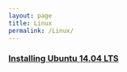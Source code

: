 ```yaml
---
layout: page
title: Linux
permalink: /Linux/
---
```


### [Installing Ubuntu 14.04 LTS](/CSUEB-Big-Data/2015/06/16/Install-Ubuntu.html)
